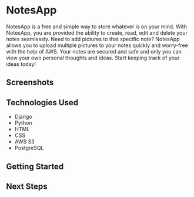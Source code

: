 <h1>NotesApp</h1>

NotesApp is a free and simple way to store whatever is on your mind. With NotesApp, you are provided the ability to create, read, edit and delete your notes seamlessly. Need to add pictures to that specific note? NotesApp allows you to upload multiple pictures to your notes quickly and worry-free with the help of AWS. Your notes are secured and safe and only you can view your own personal thoughts and ideas. Start keeping track of your ideas today! 

<h2>Screenshots</h2>

<h2>Technologies Used</h2>
<ul>
  <li>Django</li>
  <li>Python</li>
  <li>HTML</li>
  <li>CSS</li>
  <li>AWS S3</li>
  <li>PostgreSQL</li>


</ul>

<h2>Getting Started</h2>

<h2>Next Steps</h2>
